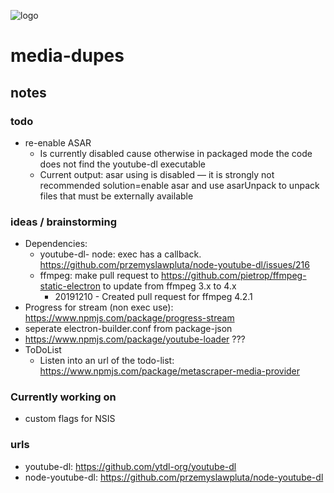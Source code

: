 ![logo](https://raw.githubusercontent.com/yafp/media-dupes/master/.github/images/logo/128x128.png)

# media-dupes
## notes

### todo
* re-enable ASAR
  * Is currently disabled cause otherwise in packaged mode the code does not find the youtube-dl executable
  * Current output: asar using is disabled — it is strongly not recommended  solution=enable asar and use asarUnpack to unpack files that must be externally available

### ideas / brainstorming
* Dependencies:
  * youtube-dl- node: exec has a callback. https://github.com/przemyslawpluta/node-youtube-dl/issues/216
  * ffmpeg: make pull request to https://github.com/pietrop/ffmpeg-static-electron to update from ffmpeg 3.x to 4.x
    * 20191210 - Created pull request for ffmpeg 4.2.1
* Progress for stream (non exec use): https://www.npmjs.com/package/progress-stream
* seperate electron-builder.conf from package-json
* https://www.npmjs.com/package/youtube-loader ???
* ToDoList
  * Listen into an url of the todo-list: https://www.npmjs.com/package/metascraper-media-provider

### Currently working on

* custom flags for NSIS


### urls
* youtube-dl: https://github.com/ytdl-org/youtube-dl
* node-youtube-dl: https://github.com/przemyslawpluta/node-youtube-dl
